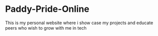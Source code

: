 # Paddy-Pride-Online
This is my personal website where i show case my projects and educate peers who wish to grow with me in tech
